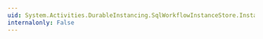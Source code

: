 ```yaml
---
uid: System.Activities.DurableInstancing.SqlWorkflowInstanceStore.InstanceLockedExceptionAction
internalonly: False
---
```


